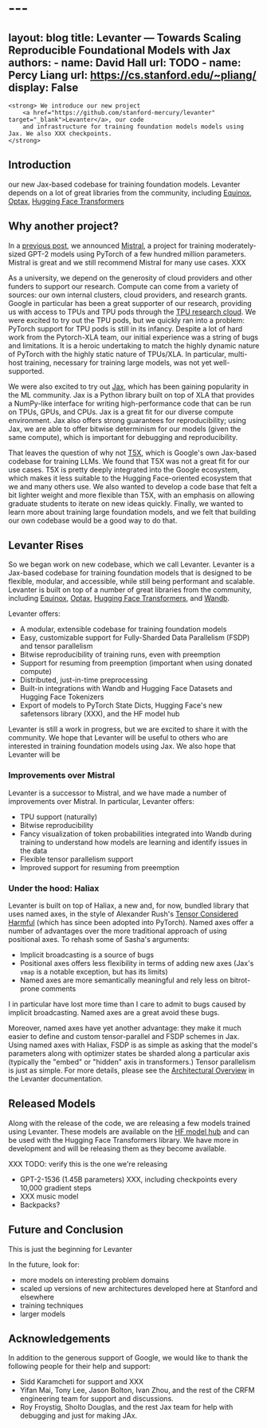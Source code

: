 # ---
layout: blog
title: Levanter — Towards Scaling Reproducible Foundational Models with Jax
authors:
    - name: David Hall
      url: TODO
    - name: Percy Liang
      url: https://cs.stanford.edu/~pliang/
display: False
---
> <div class="blog-tagline">
    <strong> We introduce our new project
        <a href="https://github.com/stanford-mercury/levanter" target="_blank">Levanter</a>, our code
        and infrastructure for training foundation models models using Jax. We also XXX checkpoints.
    </strong>
> </div>


## Introduction


 our new Jax-based codebase for training foundation models. Levanter depends on
a lot of great libraries from the community, including [Equinox](XXX), [Optax](XXX), [Hugging Face Transformers](XXX)


## Why another project?

In a [previous post](https://crfm.stanford.edu/2021/08/26/mistral.html), we announced [Mistral](https://github.com/stanford-mercury/mistral),
a project for training moderately-sized GPT-2 models using PyTorch of a few hundred million parameters. Mistral is great
and we still recommend Mistral for many use cases. XXX

As a university, we depend on the generosity of cloud providers and other funders to support our research. Compute
can come from a variety of sources: our own internal clusters, cloud providers, and research grants. Google in particular
has been a great supporter of our research, providing us with access to TPUs and TPU pods through the
[TPU research cloud](https://sites.research.google/trc/about/). We were excited to try out the TPU pods, but we quickly
ran into a problem: PyTorch support for TPU pods is still in its infancy. Despite a lot of hard work from the Pytorch-XLA
team, our initial experience was a string of bugs and limitations. It is a heroic undertaking to match the highly dynamic
nature of PyTorch with the highly static nature of TPUs/XLA. In particular, multi-host training, necessary for training large models, was not yet well-supported.

We were also excited to try out [Jax](https://github.com/google/jax), which has been gaining popularity in the ML community.
Jax is a Python library built on top of XLA that provides a NumPy-like interface for writing high-performance code that
can be run on TPUs, GPUs, and CPUs. Jax is a great fit for our diverse compute environment. Jax also offers
strong guarantees for reproducibility; using Jax, we are able to offer bitwise determinism for our models (given
the same compute), which is important for debugging and reproducibility.

That leaves the question of why not [T5X](https://github.com/google-research/t5x), which is Google's own Jax-based
codebase for training LLMs. We found that T5X was not a great fit for our use cases. T5X is pretty deeply integrated
into the Google ecosystem, which makes it less suitable to the Hugging Face-oriented ecosystem that we and many others
use. We also wanted to develop a code base that felt a bit lighter weight and more flexible than T5X, with an emphasis
on allowing graduate students to iterate on new ideas quickly. Finally, we wanted to learn more about training large
foundation models, and we felt that building our own codebase would be a good way to do that.


## Levanter Rises

So we began work on new codebase, which we call Levanter. Levanter is a Jax-based codebase for training foundation models
that is designed to be flexible, modular, and accessible, while still being performant and scalable. Levanter is built
on top of a number of great libraries from the community, including [Equinox](XXX), [Optax](XXX), [Hugging Face Transformers](XXX), and [Wandb](XXX).

Levanter offers:
* A modular, extensible codebase for training foundation models
* Easy, customizable support for Fully-Sharded Data Parallelism (FSDP) and tensor parallelism
* Bitwise reproducibility of training runs, even with preemption
* Support for resuming from preemption (important when using donated compute)
* Distributed, just-in-time preprocessing
* Built-in integrations with Wandb and Hugging Face Datasets and Hugging Face Tokenizers
* Export of models to PyTorch State Dicts, Hugging Face's new safetensors library (XXX), and the HF model hub

Levanter is still a work in progress, but we are excited to share it with the community. We hope that Levanter will
be useful to others who are interested in training foundation models using Jax. We also hope that Levanter will be


### Improvements over Mistral

Levanter is a successor to Mistral, and we have made a number of improvements over Mistral. In particular, Levanter
offers:

* TPU support (naturally)
* Bitwise reproducibility
* Fancy visualization of token probabilities integrated into Wandb during training to understand how models are learning and identify issues in the data
* Flexible tensor parallelism support
* Improved support for resuming from preemption

### Under the hood: Haliax

Levanter is built on top of Haliax, a new and, for now, bundled library that uses named axes, in the style of Alexander
Rush's [Tensor Considered Harmful](https://nlp.seas.harvard.edu/NamedTensor) (which has since been adopted into PyTorch).
Named axes offer a number of advantages over the more traditional approach of using positional axes. To rehash some of
Sasha's arguments:

* Implicit broadcasting is a source of bugs
* Positional axes offers less flexibility in terms of adding new axes (Jax's `vmap` is a notable exception, but has its limits)
* Named axes are more semantically meaningful and rely less on bitrot-prone comments

I in particular have lost more time than I care to admit to bugs caused by implicit broadcasting. Named axes are a great
avoid these bugs.

Moreover, named axes have yet another advantage: they make it much easier to define and custom tensor-parallel and FSDP schemes
in Jax. Using named axes with Haliax, FSDP is as simple as asking that the model's parameters along with optimizer states
be sharded along a particular axis (typically the "embed" or "hidden" axis in transformers.) Tensor parallelism is
just as simple. For more details, please see the [Architectural Overview](XXX) in the Levanter documentation.



## Released Models

Along with the release of the code, we are releasing a few models trained using Levanter. These models are available on
the [HF model hub](XXX) and can be used with the Hugging Face Transformers library. We have more in development and will
be releasing them as they become available.

XXX TODO: verify this is the one we're releasing
- GPT-2-1536 (1.45B parameters) XXX, including checkpoints every 10,000 gradient steps
- XXX music model
- Backpacks?

## Future and Conclusion

This is just the beginning for Levanter

In the future, look for:
* more models on interesting problem domains
* scaled up versions of new architectures developed here at Stanford and elsewhere
* training techniques
* larger models

## Acknowledgements

In addition to the generous support of Google, we would like to thank the following people for their help and support:

* Sidd Karamcheti for support and XXX
* Yifan Mai, Tony Lee, Jason Bolton, Ivan Zhou, and the rest of the CRFM engineering team for support and discussions.
* Roy Froystig, Sholto Douglas, and the rest Jax team for help with debugging and just for making JAx.
